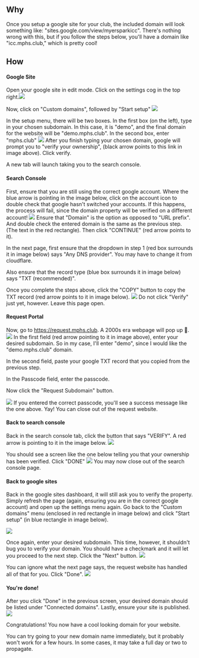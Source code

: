 ## Why

Once you setup a google site for your club, the included domain will look something like: "sites.google.com/view/myersparkicc". There's nothing wrong with this, but if you follow the steps below, you'll have a domain like "icc.mphs.club," which is pretty cool!
## How

#### Google Site
Open your google site in edit mode. Click on the settings cog in the top right.![](img/settingsCog.png)

Now, click on "Custom domains", followed by "Start setup"
![](img/customDomain.png)

In the setup menu, there will be two boxes. In the first box (on the left), type in your chosen subdomain. In this case, it is "demo", and the final domain for the website will be "demo.mphs.club". In the second box, enter "mphs.club"
![](img/chooseSubdomain.png)
After you finish typing your chosen domain, google will prompt you to "verify your ownership", (black arrow points to this link in image above). Click verify.

A new tab will launch taking you to the search console. 

#### Search Console
First, ensure that you are still using the correct google account. Where the blue arrow is pointing in the image below, click on the account icon to double check that google hasn't switched your accounts. If this happens, the process will fail, since the domain property will be verified on a different account!
![](img/searchConsole1.png)
Ensure that "Domain" is the option as opposed to "URL prefix". And double check the entered domain is the same as the previous step. (The text in the red rectangle). Then click "CONTINUE" (red arrow points to it).

In the next page, first ensure that the dropdown in step 1 (red box surrounds it in image below) says "Any DNS provider". You may have to change it from cloudflare.

Also ensure that the record type (blue box surrounds it in image below) says "TXT (recommended)". 

Once you complete the steps above, click the "COPY" button to copy the TXT record (red arrow points to it in image below).
![](img/searchConsole2.png)
Do not click "Verify" just yet, however. Leave this page open.

#### Request Portal
Now, go to https://request.mphs.club. A 2000s era webpage will pop up 🤣.
![](img/requestSite1.png)
In the first field (red arrow pointing to it in image above), enter your desired subdomain. So in my case, I'll enter "demo", since I would like the "demo.mphs.club" domain.

In the second field, paste your google TXT record that you copied from the previous step.

In the Passcode field, enter the passcode. 

Now click the "Request Subdomain" button.

![](img/success.png)
If you entered the correct passcode, you'll see a success message like the one above. Yay! You can close out of the request website.

#### Back to search console
Back in the search console tab, click the button that says "VERIFY". A red arrow is pointing to it in the image below.
![](img/verify.png)

You should see a screen like the one below telling you that your ownership has been verified. Click "DONE"
![](img/doneVerify.png)
You may now close out of the search console page. 

#### Back to google sites
Back in the google sites dashboard, it will still ask you to verify the property. Simply refresh the page (again, ensuring you are in the correct google account) and open up the settings menu again. Go back to the "Custom domains" menu (enclosed in red rectangle in image below) and click "Start setup" (in blue rectangle in image below).

![](img/customDomain.png)

Once again, enter your desired subdomain. This time, however, it shouldn't bug you to verify your domain. You should have a checkmark and it will let you proceed to the next step. Click the "Next" button.
![](img/continue.png)

You can ignore what the next page says, the request website has handled all of that for you. Click "Done".
![](img/done.png)

#### You're done!
After you click "Done" in the previous screen, your desired domain should be listed under "Connected domains". Lastly, ensure your site is published. 
![](img/connected.png)

Congratulations! You now have a cool looking domain for your website. 

You can try going to your new domain name immediately, but it probably won't work for a few hours. In some cases, it may take a full day or two to propagate. 
